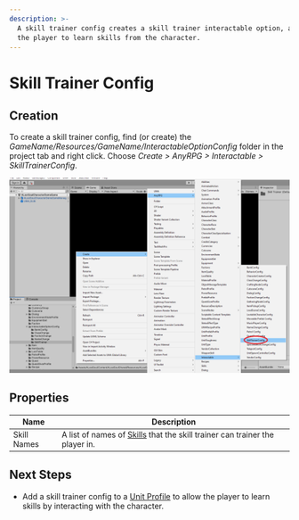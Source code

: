 ```yaml
---
description: >-
  A skill trainer config creates a skill trainer interactable option, allowing
  the player to learn skills from the character.
---
```


# Skill Trainer Config

## Creation

To create a skill trainer config, find (or create) the _GameName/Resources/GameName/InteractableOptionConfig_ folder in the project tab and right click.  Choose _Create > AnyRPG > Interactable > SkillTrainerConfig_.

![](<../../.gitbook/assets/image (3).png>)

## Properties

| Name        | Description                                                                                |
| ----------- | ------------------------------------------------------------------------------------------ |
| Skill Names | A list of names of [Skills](../skill.md) that the skill trainer can trainer the player in. |

## Next Steps

* Add a skill trainer config to a [Unit Profile](../unit-profile.md) to allow the player to learn skills by interacting with the character.
